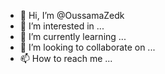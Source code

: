 - 👋 Hi, I’m @OussamaZedk
- 👀 I’m interested in ...
- 🌱 I’m currently learning ...
- 💞️ I’m looking to collaborate on ...
- 📫 How to reach me ...

<!---
OussamaZedk/OussamaZedk is a ✨ special ✨ repository because its `README.md` (this file) appears on your GitHub profile.
You can click the Preview link to take a look at your changes.
--->
